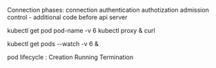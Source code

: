 Connection phases:
connection 
authentication
authotization 
admission control - additional code before api server 
     

kubectl get pod pod-name -v 6
kubectl proxy &
curl <url  from get pod >



kubectl get pods --watch -v 6 &



pod lifecycle :
Creation 
Running 
Termination 
